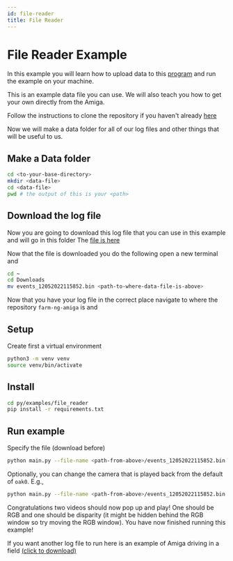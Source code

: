 ```yaml
---
id: file-reader
title: File Reader
---
```


# File Reader Example

In this example you will learn how to upload data to this [program](https://github.com/farm-ng/farm-ng-amiga/tree/main/py/examples/file_reader)
and run the example on your machine.

This is an example data file you can use. We will also teach you how to get your own directly from the Amiga.

Follow the instructions to clone the repository if you haven't already [here](/docs/brain/brain-install.md#clone-the-repository)

Now we will make a data folder for all of our log files and other things that will be useful to us.

## Make a Data folder
```bash
cd <to-your-base-directory>
mkdir <data-file>
cd <data-file>
pwd # the output of this is your <path>
```
## Download the log file
Now you are going to download this log file that you can use in this example and will go in this folder
 The [file is here](https://farm-ng-dev-auto-plot-mvp.s3.us-west-2.amazonaws.com/datasets/western-growers-2022-12-05/events_12052022115852.bin)

 Now that the file is downloaded you do the following
 open a new terminal and
 ```bash
 cd ~
 cd Downloads
 mv events_12052022115852.bin <path-to-where-data-file-is-above>
 ```
 Now that you have your log file in the correct place navigate to where the repository `farm-ng-amiga` is and

## Setup

Create first a virtual environment

```bash
python3 -m venv venv
source venv/bin/activate
```

## Install

```bash
cd py/examples/file_reader
pip install -r requirements.txt
```

## Run example

Specify the file (download before)

```bash
python main.py --file-name <path-from-above>/events_12052022115852.bin
```

Optionally, you can change the camera that is played back from the default of `oak0`. E.g.,

```bash
python main.py --file-name <path-from-above>/events_12052022115852.bin --camera-name oak1
```

Congratulations two videos should now pop up and play! One should be RGB and one should be disparity (it might be hidden behind the RGB window so try moving the RGB window). You have now finished running this example!

If you want another log file to run here is an example of Amiga driving in a field [(click to download)](s3://farm-ng-dev-auto-plot-mvp/datasets/jacobs_freedom_1013/events_10132022112259.bin)
